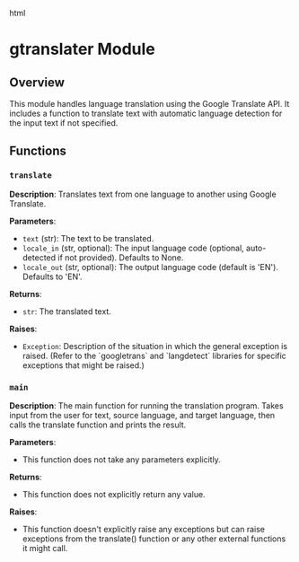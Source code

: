 html
<h1>gtranslater Module</h1>

<h2>Overview</h2>
<p>This module handles language translation using the Google Translate API. It includes a function to translate text with automatic language detection for the input text if not specified.</p>

<h2>Functions</h2>

<h3><code>translate</code></h3>

<p><strong>Description</strong>: Translates text from one language to another using Google Translate.</p>

<p><strong>Parameters</strong>:</p>
<ul>
  <li><code>text</code> (str): The text to be translated.</li>
  <li><code>locale_in</code> (str, optional): The input language code (optional, auto-detected if not provided). Defaults to None.</li>
  <li><code>locale_out</code> (str, optional): The output language code (default is 'EN'). Defaults to 'EN'.</li>
</ul>

<p><strong>Returns</strong>:</p>
<ul>
  <li><code>str</code>: The translated text.</li>
</ul>

<p><strong>Raises</strong>:</p>
<ul>
  <li><code>Exception</code>:  Description of the situation in which the general exception is raised. (Refer to the `googletrans` and `langdetect` libraries for specific exceptions that might be raised.)</li>
</ul>


<h3><code>main</code></h3>

<p><strong>Description</strong>:  The main function for running the translation program. Takes input from the user for text, source language, and target language, then calls the translate function and prints the result.  </p>

<p><strong>Parameters</strong>:</p>
<ul>
<li>This function does not take any parameters explicitly.</li>

</ul>

<p><strong>Returns</strong>:</p>
<ul>
<li>This function does not explicitly return any value.</li>
</ul>

<p><strong>Raises</strong>:</p>
<ul>
<li>This function doesn't explicitly raise any exceptions but can raise exceptions from the translate() function or any other external functions it might call.</li>
</ul>